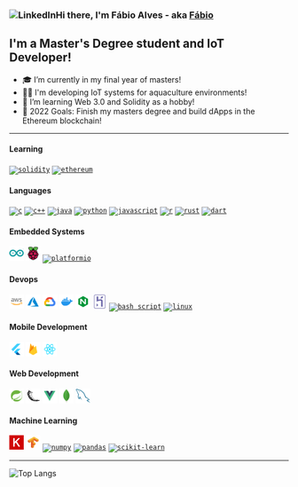 ### Hi there, I'm Fábio Alves - aka [Fábio](https://fabioalves.site/) [<img align="left" alt="LinkedIn" height="22px" src="https://img.icons8.com/color/48/000000/linkedin.png" />](https://www.linkedin.com/in/fabioalvesfrei/)

## I'm a Master's Degree student and IoT Developer!

- 🎓 I’m currently in my final year of masters!
- 👨‍💻 I'm developing IoT systems for aquaculture environments!
- 🌱 I’m learning Web 3.0 and Solidity as a hobby!
- 🎯 2022 Goals: Finish my masters degree and build dApps in the Ethereum blockchain!

---
#### Learning
[<code><img src="https://cdn.icon-icons.com/icons2/2107/PNG/512/file_type_solidity_icon_130156.png" alt="solidity" width='26px'/></code>](https://docs.soliditylang.org/en/v0.8.11/)
[<code><img src="https://img.icons8.com/fluency/50/000000/ethereum.png" alt="ethereum" width='26px'/></code>](https://ethereum.org/en/)

#### Languages
[<code><img src="https://img.icons8.com/color/50/000000/c-programming.png" alt="c" width='26px'/></code>](https://en.wikipedia.org/wiki/C_(programming_language))
[<code><img src="https://img.icons8.com/color/48/000000/c-plus-plus-logo.png" alt="c++" width='26px'/></code>](https://en.wikipedia.org/wiki/C%2B%2B)
[<code><img src="https://img.icons8.com/color/50/000000/java-coffee-cup-logo--v1.png" alt="java" width='26px'/></code>](https://www.java.com/en/)
[<code><img src="https://img.icons8.com/color/50/000000/python--v1.png" alt="python" width='26px'/></code>](https://www.python.org/)
[<code><img src="https://img.icons8.com/color/50/000000/javascript--v1.png" alt="javascript" width='26px'/></code>](https://www.javascript.com/)
[<code><img src="https://www.r-project.org/logo/Rlogo.svg" alt="r" width='26px'/></code>](https://www.r-project.org/)
[<code><img src="https://www.rust-lang.org/logos/rust-logo-64x64.png" alt="rust" width='26px'/></code>](https://www.rust-lang.org/)
[<code><img src="https://img.icons8.com/color/50/000000/dart.png" alt="dart" width='26px'/></code>](https://dart.dev/)

#### Embedded Systems
[<code><img src="https://raw.githubusercontent.com/fabioafreitas/fabioafreitas/main/svgs/arduino.svg" alt="arduino" width='26px'/></code>](https://www.arduino.cc/)
[<code><img src="https://raw.githubusercontent.com/fabioafreitas/fabioafreitas/main/svgs/raspberrypi.svg" alt="raspberrypi" width='26px'/></code>](https://www.raspberrypi.org/)
[<code><img src="https://cdn.icon-icons.com/icons2/2107/PNG/512/file_type_platformio_icon_130257.png" alt="platformio" width='26px'/></code>](https://platformio.org/)

#### Devops
[<code><img src="https://raw.githubusercontent.com/fabioafreitas/fabioafreitas/main/svgs/aws.svg" alt="aws" width='26px'/></code>](https://aws.amazon.com/)
[<code><img src="https://raw.githubusercontent.com/fabioafreitas/fabioafreitas/main/svgs/azure.svg" alt="azure" width='26px'/></code>](https://azure.microsoft.com/en-us/)
[<code><img src="https://raw.githubusercontent.com/fabioafreitas/fabioafreitas/main/svgs/google-cloud.svg" alt="google-cloud" width='26px'/></code>](https://cloud.google.com/)
[<code><img src="https://raw.githubusercontent.com/fabioafreitas/fabioafreitas/main/svgs/docker.svg" alt="docker" width='26px'/></code>](https://www.docker.com/)
[<code><img src="https://raw.githubusercontent.com/fabioafreitas/fabioafreitas/main/svgs/nginx.svg" alt="nginx" width='26px'/></code>](https://www.nginx.com/)
[<code><img src="https://raw.githubusercontent.com/fabioafreitas/fabioafreitas/main/svgs/heroku.svg" alt="heroku" width='26px'/></code>](https://www.heroku.com/)
[<code><img src="https://img.icons8.com/plasticine/50/000000/bash.png" alt="bash script" width='26px'/></code>](https://en.wikipedia.org/wiki/Bash_(Unix_shell))
[<code><img src="https://img.icons8.com/color/96/000000/linux.png" alt="linux" width='26px'/></code>](https://www.kernel.org/)

#### Mobile Development
[<code><img src="https://raw.githubusercontent.com/fabioafreitas/fabioafreitas/main/svgs/flutter.svg" alt="flutter" width='26px'/></code>](https://flutter.dev/)
[<code><img src="https://raw.githubusercontent.com/fabioafreitas/fabioafreitas/main/svgs/firebase.svg" alt="firebase" width='26px'/></code>](https://firebase.google.com/)
[<code><img src="https://raw.githubusercontent.com/fabioafreitas/fabioafreitas/main/svgs/react.svg" alt="react native" width='26px'/></code>](https://reactnative.dev/)

#### Web Development
[<code><img src="https://raw.githubusercontent.com/fabioafreitas/fabioafreitas/main/svgs/spring.svg" alt="spring" width='26px'/></code>](https://spring.io/projects/spring-boot)
[<code><img src="https://raw.githubusercontent.com/fabioafreitas/fabioafreitas/main/svgs/flask.svg" alt="flask" width='26px'/></code>](https://flask.palletsprojects.com/en/2.0.x/)
[<code><img src="https://raw.githubusercontent.com/fabioafreitas/fabioafreitas/main/svgs/vue.svg" alt="vue" width='26px'/></code>](https://vuejs.org/)
[<code><img src="https://raw.githubusercontent.com/fabioafreitas/fabioafreitas/main/svgs/mongodb.svg" alt="mongodb" width='26px'/></code>](https://www.mongodb.com/)
[<code><img src="https://raw.githubusercontent.com/fabioafreitas/fabioafreitas/main/svgs/mysql.svg" alt="mysql" width='26px'/></code>](https://www.mysql.com/)

#### Machine Learning
[<code><img src="https://raw.githubusercontent.com/fabioafreitas/fabioafreitas/main/svgs/keras.svg" alt="keras" width='26px'/></code>](https://keras.io/)
[<code><img src="https://raw.githubusercontent.com/fabioafreitas/fabioafreitas/main/svgs/tensorflow.svg" alt="tensorflow" width='26px'/></code>](https://tensorflow.org/)
[<code><img src="https://img.icons8.com/color/48/000000/numpy.png" alt="numpy" width='26px'/></code>](https://numpy.org/)
[<code><img src="https://pandas.pydata.org/static/img/pandas_mark.svg" alt="pandas" width='26px'/></code>](https://pandas.pydata.org/)
[<code><img src="https://github.com/scikit-learn/scikit-learn/blob/main/doc/logos/scikit-learn-logo-notext.png?raw=true" alt="scikit-learn" width='26px'/></code>](https://scikit-learn.org/)

---
 
![Top Langs](https://github-readme-stats.vercel.app/api/top-langs/?username=fabioafreitas&theme=dark&langs_count=10&hide=html&layout=compact)

